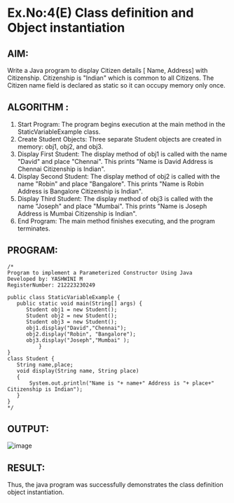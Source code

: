 # Ex.No:4(E) Class definition and Object instantiation
## AIM:
Write a Java program to display Citizen details [ Name, Address] with Citizenship. Citizenship  is "Indian" which is common to all Citizens. The Citizen name field is declared as static so it can occupy memory only once.

## ALGORITHM :

1.	Start Program: The program begins execution at the main method in the StaticVariableExample class.
2.	Create Student Objects: Three separate Student objects are created in memory: obj1, obj2, and obj3.
3.	Display First Student: The display method of obj1 is called with the name "David" and place "Chennai". This prints "Name is David Address is Chennai Citizenship is Indian".
4.	Display Second Student: The display method of obj2 is called with the name "Robin" and place "Bangalore". This prints "Name is Robin Address is Bangalore Citizenship is Indian".
5.	Display Third Student: The display method of obj3 is called with the name "Joseph" and place "Mumbai". This prints "Name is Joseph Address is Mumbai Citizenship is Indian".
6.	End Program: The main method finishes executing, and the program terminates.

   
## PROGRAM:
 ```
/*
Program to implement a Parameterized Constructor Using Java
Developed by: YASHWINI M
RegisterNumber: 212223230249

public class StaticVariableExample {
    public static void main(String[] args) {
       Student obj1 = new Student();
       Student obj2 = new Student();
       Student obj3 = new Student();
       obj1.display("David","Chennai");
       obj2.display("Robin", "Bangalore");
       obj3.display("Joseph","Mumbai" );
           }
}
class Student {
    String name,place;
    void display(String name, String place)
    {
        System.out.println("Name is "+ name+" Address is "+ place+" Citizenship is Indian");
    }
}
*/
```

## OUTPUT:
![image](https://github.com/user-attachments/assets/f8d0d7da-a6d7-4535-8521-4d8bdc89a8b8)

## RESULT:
Thus, the  java program was successfully demonstrates the class definition object instantiation.
